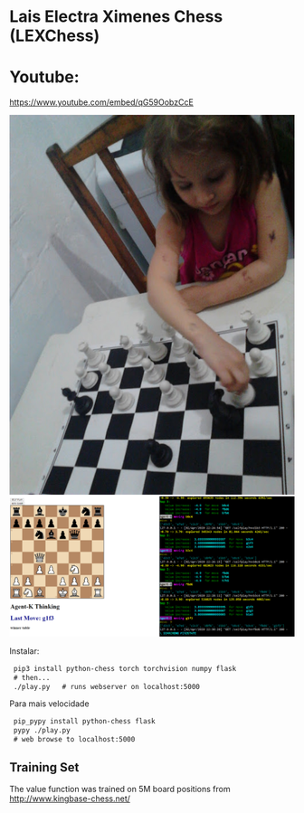 # Lais Electra Ximenes Chess (LEXChess)

# Youtube:
https://www.youtube.com/embed/qG59OobzCcE

<img width=600px src="https://github.com/DevJoseWeb/Lais-Electra-Ximenes-Chess/blob/master/monstra.jpg" />
<img width=600px src="https://raw.githubusercontent.com/geohot/twitchchess/master/screenshot.png" />

Instalar:
```
 pip3 install python-chess torch torchvision numpy flask
 # then...
 ./play.py   # runs webserver on localhost:5000
```

Para mais velocidade
```
 pip_pypy install python-chess flask
 pypy ./play.py
 # web browse to localhost:5000
```

Training Set
-----

The value function was trained on 5M board positions from http://www.kingbase-chess.net/

